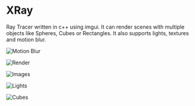 # XRay
Ray Tracer written in c++ using imgui.
It can render scenes with multiple objects like Spheres, Cubes or Rectangles.
It also supports lights, textures and motion blur.

![Motion Blur](https://github.com/0x00000187/XRay/blob/master/XRay/Examples/motion_blur.png)

![Render](https://github.com/0x00000187/XRay/blob/master/XRay/Examples/textures.png)

![Images](https://github.com/0x00000187/XRay/blob/master/XRay/Examples/images.png)

![Lights](https://github.com/0x00000187/XRay/blob/master/XRay/Examples/lights.png)

![Cubes](https://github.com/0x00000187/XRay/blob/master/XRay/Examples/cubes.png)
